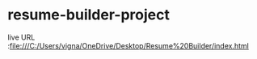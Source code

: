 # resume-builder-project
live URL :[file:///C:/Users/vigna/OneDrive/Desktop/Resume%20Builder/index.html]()
